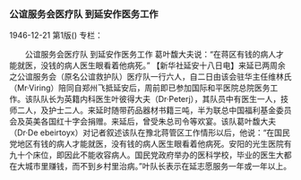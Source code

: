 ### 公谊服务会医疗队  到延安作医务工作

1946-12-21
第1版()
专栏：

　　公谊服务会医疗队
    到延安作医务工作
    葛叶馥大夫说：“在蒋区有钱的病人才能就医，没钱的病人医生眼看着他病死。”
    【新华社延安十八日电】来延已两周余之公谊服务会（原名公谊救护队）医疗队一行六人，自二日由该会驻华主任维林氏（Mr·Viring）陪同自郑州飞抵延安后，周前即已参加国际和平医院总院医务工作。该队队长为英籍内科医生叶彼得大夫（Dr·Peterj），其队员中有医生一人，技师二人，及护士二人。来延时随带药品器材书籍三吨，半为联总中国福利基金委员会及英美各国红十字会捐赠。来延后，曾受朱总司令等欢宴。该队葛叶馥大夫（Dr·De ebeirtoyx）对记者叙述该队在豫北蒋管区工作情形以后，他说：“在国民党地区有钱的病人才能就医，没有钱的病人医生眼看着他病死。安阳的光生医院有九十个床位，即因此不能收容病人。国民党政府举办的医科学校，毕业的医生大都在大城市里赚钱，而不到乡村里治病。”叶队长表示在延志愿服务一年或一年以上。
